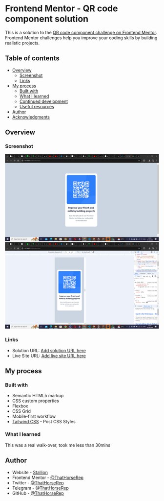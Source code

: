 # Frontend Mentor - QR code component solution

This is a solution to the [QR code component challenge on Frontend Mentor](https://www.frontendmentor.io/challenges/qr-code-component-iux_sIO_H). Frontend Mentor challenges help you improve your coding skills by building realistic projects. 

## Table of contents

- [Overview](#overview)
  - [Screenshot](#screenshot)
  - [Links](#links)
- [My process](#my-process)
  - [Built with](#built-with)
  - [What I learned](#what-i-learned)
  - [Continued development](#continued-development)
  - [Useful resources](#useful-resources)
- [Author](#author)
- [Acknowledgments](#acknowledgments)

## Overview

### Screenshot

![](./images/desktop.png)
![](./images/mobile.png)

### Links

- Solution URL: [Add solution URL here](https://your-solution-url.com)
- Live Site URL: [Add live site URL here](https://your-live-site-url.com)

## My process

### Built with

- Semantic HTML5 markup
- CSS custom properties
- Flexbox
- CSS Grid
- Mobile-first workflow
- [Tailwind CSS](https://reactjs.org/) - Post CSS Styles

### What I learned

This was a real walk-over, took me less than 30mins

## Author

- Website - [Stallion](https://linktr.ee/thathorserep.com)
- Frontend Mentor - [@ThatHorseRep](https://www.frontendmentor.io/profile/ThatHorseRep)
- Twitter - [@ThatHorseRep](https://www.twitter.com/ThatHorseRep)
- Telegram - [@ThatHorseRep](https://t.me/ThatHorseRep)
- GitHub - [@ThatHorseRep](https://github.com/ThatHorseRep)